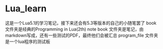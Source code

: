 # Lua_learn
这是一个Lua5.1的学习笔记，接下来还会有5.3等版本的自己的小随笔罢了
book 文件夹是经典的Programming in Lua(2th)
note book 文件夹是笔记，由markdown写成，还有一些测试的PDF，最终他们会被汇总
program_file 文件夹是一个lua程序的测试板
